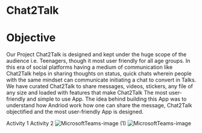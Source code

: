 # Chat2Talk

# Objective
 Our Project Chat2Talk is designed and kept under the huge scope of the audience i.e. Teenagers, though it most user friendly for all age groups. In this era of social platforms having a medium of communication like Chat2Talk helps in sharing thoughts on status, quick chats wherein people with the same mindset can communicate initiating a chat to convert in Talks. We have curated Chat2Talk to share messages, videos, stickers, any file of any size and loaded with features that make Chat2Talk The most user-friendly and simple to use App.
The idea behind building this App was to understand how Andriod work how one can share the message, Chat2Talk objectified and the most user-friendly App is designed.

Activity 1                                                                                                                                 Activity 2
![MicrosoftTeams-image (1)](https://user-images.githubusercontent.com/60259661/121068645-29a6bd00-c7ea-11eb-842d-574078acdb51.png) ![MicrosoftTeams-image](https://user-images.githubusercontent.com/60259661/121068649-2ca1ad80-c7ea-11eb-9454-419470efa891.png)





